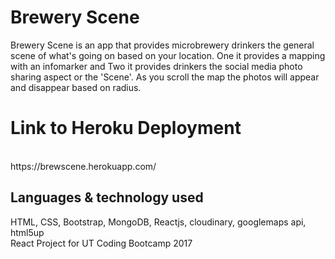 <h1>Brewery Scene</h1>
<p> Brewery Scene is an app that provides microbrewery drinkers the general scene of what's going on based on your location.
One it provides a mapping with an infomarker and Two it provides drinkers the social media photo sharing aspect or the 'Scene'.  As you 
scroll the map the photos will appear and disappear based on radius.
</p>

<p> <h1> Link to Heroku Deployment</h1>
<br>
https://brewscene.herokuapp.com/
<br>
</p>

<h2>Languages & technology used</h2>
HTML, CSS, Bootstrap, MongoDB, Reactjs, cloudinary, googlemaps api, html5up

<br>
<footer>React Project for UT Coding Bootcamp 2017</footer>
